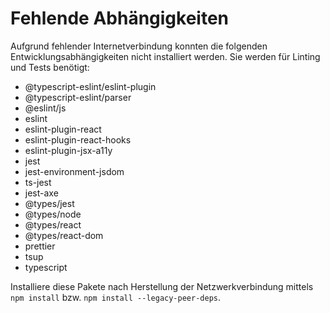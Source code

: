 # Fehlende Abhängigkeiten

Aufgrund fehlender Internetverbindung konnten die folgenden Entwicklungsabhängigkeiten nicht installiert werden. Sie werden für Linting und Tests benötigt:
- @typescript-eslint/eslint-plugin
- @typescript-eslint/parser
- @eslint/js
- eslint
- eslint-plugin-react
- eslint-plugin-react-hooks
- eslint-plugin-jsx-a11y
- jest
- jest-environment-jsdom
- ts-jest
- jest-axe
- @types/jest
- @types/node
- @types/react
- @types/react-dom
- prettier
- tsup
- typescript

Installiere diese Pakete nach Herstellung der Netzwerkverbindung mittels `npm install` bzw. `npm install --legacy-peer-deps`.
